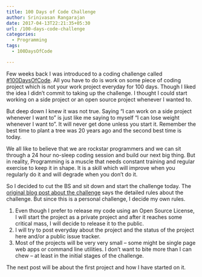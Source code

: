 ```yaml
---
title: 100 Days of Code Challenge
author: Srinivasan Rangarajan
date: 2017-04-13T22:21:35+05:30
url: /100-days-code-challenge
categories:
  - Programming
tags:
  - 100DaysOfCode

---
```

Few weeks back I was introduced to a coding challenge called [#100DaysOfCode][1]. All you have to do is work on some piece of coding project which is not your work project everyday for 100 days. Though I liked the idea I didn&#8217;t commit to taking up the challenge. I thought I could start working on a side project or an open source project whenever I wanted to.

<!--more-->

But deep down I knew it was not true. Saying &#8220;I can work on a side project whenever I want to&#8221; is just like me saying to myself &#8220;I can lose weight whenever I want to&#8221;. It will never get done unless you start it. Remember the best time to plant a tree was 20 years ago and the second best time is today.

We all like to believe that we are rockstar programmers and we can sit through a 24 hour no-sleep coding session and build our next big thing. But in reality, Programming is a muscle that needs constant training and regular exercise to keep it in shape. It is a skill which will improve when you regularly do it and will degrade when you don&#8217;t do it.

So I decided to cut the BS and sit down and start the challenge today. The [original blog post about the challenge][2] says the detailed rules about the challenge. But since this is a personal challenge, I decide my own rules.

  1. Even though I prefer to release my code using an Open Source License, I will start the project as a private project and after it reaches some critical mass, I will decide to release it to the public.
  2. I will try to post everyday about the project and the status of the project here and/or a public issue tracker.
  3. Most of the projects will be very very small &#8211; some might be single page web apps or command line utilities. I don&#8217;t want to bite more than I can chew &#8211; at least in the initial stages of the challenge.

The next post will be about the first project and how I have started on it.

 [1]: https://twitter.com/hashtag/100daysofcode
 [2]: https://medium.freecodecamp.com/join-the-100daysofcode-556ddb4579e4